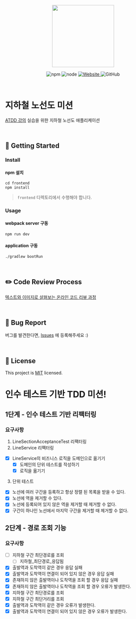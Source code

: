 <p align="center">
    <img width="200px;" src="https://raw.githubusercontent.com/woowacourse/atdd-subway-admin-frontend/master/images/main_logo.png"/>
</p>
<p align="center">
  <img alt="npm" src="https://img.shields.io/badge/npm-%3E%3D%205.5.0-blue">
  <img alt="node" src="https://img.shields.io/badge/node-%3E%3D%209.3.0-blue">
  <a href="https://edu.nextstep.camp/c/R89PYi5H" alt="nextstep atdd">
    <img alt="Website" src="https://img.shields.io/website?url=https%3A%2F%2Fedu.nextstep.camp%2Fc%2FR89PYi5H">
  </a>
  <img alt="GitHub" src="https://img.shields.io/github/license/next-step/atdd-subway-service">
</p>

<br>

# 지하철 노선도 미션
[ATDD 강의](https://edu.nextstep.camp/c/R89PYi5H) 실습을 위한 지하철 노선도 애플리케이션

<br>

## 🚀 Getting Started

### Install
#### npm 설치
```
cd frontend
npm install
```
> `frontend` 디렉토리에서 수행해야 합니다.

### Usage
#### webpack server 구동
```
npm run dev
```
#### application 구동
```
./gradlew bootRun
```
<br>

## ✏️ Code Review Process
[텍스트와 이미지로 살펴보는 온라인 코드 리뷰 과정](https://github.com/next-step/nextstep-docs/tree/master/codereview)

<br>

## 🐞 Bug Report

버그를 발견한다면, [Issues](https://github.com/next-step/atdd-subway-service/issues) 에 등록해주세요 :)

<br>

## 📝 License

This project is [MIT](https://github.com/next-step/atdd-subway-service/blob/master/LICENSE.md) licensed.

# 인수 테스트 기반 TDD 미션!

## 1단계 - 인수 테스트 기반 리팩터링
### 요구사항
1. LineSectionAcceptanceTest 리팩터링
2. LineService 리팩터링
- [X] LineService의 비즈니스 로직을 도메인으로 옮기기
    - [X] 도메인의 단위 테스트를 작성하기
    - [X] 로직을 옮기기
3. 단위 테스트
- [X] 노선에 여러 구간을 등록하고 항상 정렬 된 목록을 받을 수 있다.
- [X] 노선에 역을 제거할 수 있다.
- [X] 노선에 등록되어 있지 않은 역을 제거할 때 제거할 수 없다.
- [X] 구간이 하나인 노선에서 마지막 구간을 제거할 때 제거할 수 없다.

## 2단계 - 경로 조회 기능
### 요구사항 
- [ ] 지하철 구간 최단경로를 조회
  - [ ] 지하철_최단경로_응답됨   
- [X] 출발역과 도착역이 같은 경우 응답 실패  
- [X] 출발역과 도착역이 연결이 되어 있지 않은 경우 응답 실패 
- [X] 존재하지 않은 출발역이나 도착역을 조회 할 경우 응답 실패  
- [X] 존재하지 않은 출발역이나 도착역을 조회 할 경우 오류가 발생한다.
- [X] 지하철 구간 최단경로를 조회
- [X] 지하철 구간 최단거리를 조회
- [X] 출발역과 도착역이 같은 경우 오류가 발생한다.
- [X] 출발역과 도착역이 연결이 되어 있지 않은 경우 오류가 발생한다.